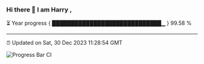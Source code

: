 ### Hi there 👋 I am Harry , 

⏳ Year progress { █████████████████████████████▁ } 99.58 %

---

⏰ Updated on Sat, 30 Dec 2023 11:28:54 GMT

![Progress Bar CI](https://github.com/duykhang68/duykhang68/workflows/Progress%20Bar%20CI/badge.svg)
